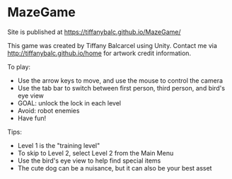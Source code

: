 # MazeGame

Site is published at https://tiffanybalc.github.io/MazeGame/

This game was created by Tiffany Balcarcel using Unity. Contact me via http://tiffanybalc.github.io/home for artwork credit information.

To play:
- Use the arrow keys to move, and use the mouse to control the camera
- Use the tab bar to switch between first person, third person, and bird's eye view
- GOAL: unlock the lock in each level
- Avoid: robot enemies
- Have fun!

Tips:
- Level 1 is the "training level"
- To skip to Level 2, select Level 2 from the Main Menu
- Use the bird's eye view to help find special items
- The cute dog can be a nuisance, but it can also be your best asset
